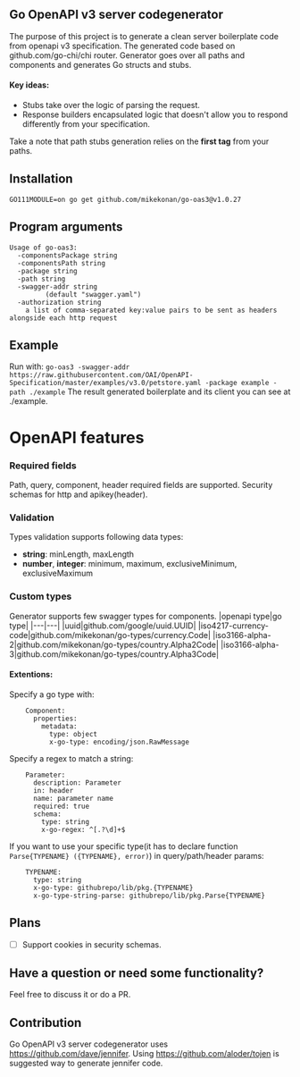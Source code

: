 Go OpenAPI v3 server codegenerator
----------------------------------------
The purpose of this project is to generate a clean server boilerplate code from openapi v3 specification. The generated code based on github.com/go-chi/chi router. Generator goes over all paths and components and generates Go structs and stubs. 

#### Key ideas:
- Stubs take over the logic of parsing the request.
- Response builders encapsulated logic that doesn't allow you to respond differently from your specification.

Take a note that path stubs generation relies on the **first tag** from your paths.
## Installation
```
GO111MODULE=on go get github.com/mikekonan/go-oas3@v1.0.27
```
## Program arguments
```
Usage of go-oas3:
  -componentsPackage string
  -componentsPath string
  -package string
  -path string
  -swagger-addr string
    	 (default "swagger.yaml")
  -authorization string 
    a list of comma-separated key:value pairs to be sent as headers alongside each http request

```
## Example
Run with: ```go-oas3 -swagger-addr https://raw.githubusercontent.com/OAI/OpenAPI-Specification/master/examples/v3.0/petstore.yaml -package example -path ./example```
The result generated boilerplate and its client you can see at ./example.

# OpenAPI features
### Required fields
Path, query, component, header required fields are supported. Security schemas for http and apikey(header).

### Validation
Types validation supports following data types:
- **string**: minLength, maxLength
- **number**, **integer**: minimum, maximum, exclusiveMinimum, exclusiveMaximum

### Custom types
Generator supports few swagger types for components. 
|openapi type|go type|
|---|---|
|uuid|github.com/google/uuid.UUID|
|iso4217-currency-code|github.com/mikekonan/go-types/currency.Code|
|iso3166-alpha-2|github.com/mikekonan/go-types/country.Alpha2Code|
|iso3166-alpha-3|github.com/mikekonan/go-types/country.Alpha3Code|

#### Extentions:
Specify a go type with:
```
    Component:
      properties:
        metadata:
          type: object
          x-go-type: encoding/json.RawMessage
```

Specify a regex to match a string:
```
    Parameter:
      description: Parameter
      in: header
      name: parameter name
      required: true
      schema:
        type: string
        x-go-regex: ^[.?\d]+$
```

If you want to use your specific type(it has to declare function ```Parse{TYPENAME} ({TYPENAME}, error)```) in query/path/header params:
```
    TYPENAME:
      type: string
      x-go-type: githubrepo/lib/pkg.{TYPENAME}
      x-go-type-string-parse: githubrepo/lib/pkg.Parse{TYPENAME}
```

## Plans

- [ ] Support cookies in security schemas.

## Have a question or need some functionality?
Feel free to discuss it or do a PR.

## Contribution
Go OpenAPI v3 server codegenerator uses https://github.com/dave/jennifer. 
Using https://github.com/aloder/tojen is suggested way to generate jennifer code.
